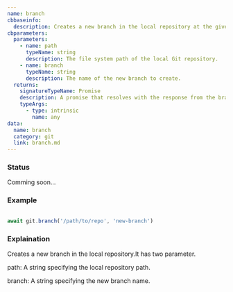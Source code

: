 ```yaml
---
name: branch
cbbaseinfo:
  description: Creates a new branch in the local repository at the given path.
cbparameters:
  parameters:
    - name: path
      typeName: string
      description: The file system path of the local Git repository.
    - name: branch
      typeName: string
      description: The name of the new branch to create.
  returns:
    signatureTypeName: Promise
    description: A promise that resolves with the response from the branch event.
    typeArgs:
      - type: intrinsic
        name: any
data:
  name: branch
  category: git
  link: branch.md
---
```

<CBBaseInfo/> 
 <CBParameters/>

### Status 

Comming soon...

### Example 

```js

await git.branch('/path/to/repo', 'new-branch')

```

### Explaination

Creates a new branch in the local repository.It has two parameter.

path: A string specifying the local repository path.

branch: A string specifying the new branch name.